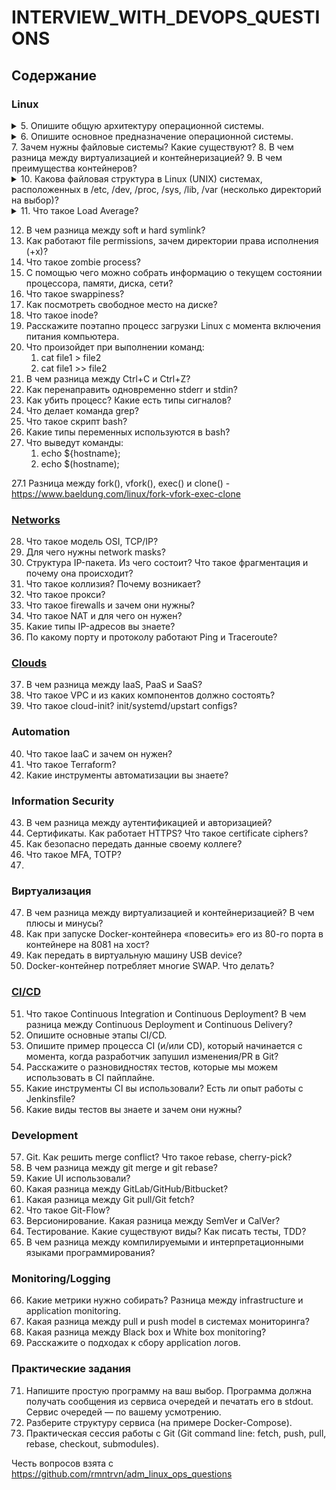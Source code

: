 # INTERVIEW_WITH_DEVOPS_QUESTIONS
## <a name='toc'>Содержание</a>
### Linux
<details><summary>5. Опишите общую архитектуру операционной системы.</summary>
	https://forum.huawei.com/enterprise/ru/%D1%87%D1%82%D0%BE-%D1%82%D0%B0%D0%BA%D0%BE%D0%B5-%D1%8F%D0%B4%D1%80%D0%BE-linux/thread/992979-100129
</details>
<details><summary>6. Опишите основное предназначение операционной системы.</summary>
Операционная система (ОС) – это комплекс программ, предназначенных для управления ресурсами компьютера и организации взаимодействия с пользователем. В зависимости от области использования, а также специфики процессов управления ресурсами компьютера, различают десктопные, мобильные и серверные системы.

</details>
7. Зачем нужны файловые системы? Какие существуют?
8. В чем разница между виртуализацией и контейнеризацией?
9. В чем преимущества контейнеров?
<details><summary>10. Какова файловая структура в Linux (UNIX) системах, расположенных в /etc, /dev, /proc, /sys, /lib, /var (несколько директорий на выбор)?</summary>
    / — root каталог. Содержит в себе всю иерархию системы;<br>
    /bin — здесь находятся двоичные исполняемые файлы. Основные общие команды, хранящиеся отдельно от других программ в системе (прим.: pwd, ls, cat, ps);<br>
    /boot — тут расположены файлы, используемые для загрузки системы (образ initrd, ядро vmlinuz);<br>
    /dev — в данной директории располагаются файлы устройств (драйверов). С помощью этих файлов можно взаимодействовать с устройствами. К примеру, если это жесткий диск, можно подключить его к файловой системе. В файл принтера же можно написать напрямую и отправить задание на печать;<br>
    /etc — в этой директории находятся файлы конфигураций программ. Эти файлы позволяют настраивать системы, сервисы, скрипты системных демонов;<br>
    /home — каталог, аналогичный каталогу Users в Windows. Содержит домашние каталоги учетных записей пользователей (кроме root). При создании нового пользователя здесь создается одноименный каталог с аналогичным именем и хранит личные файлы этого пользователя;<br>
    /lib — содержит системные библиотеки, с которыми работают программы и модули ядра;<br>
    /lost+found — содержит файлы, восстановленные после сбоя работы системы. Система проведет проверку после сбоя и найденные файлы можно будет посмотреть в данном каталоге;<br>
    /media — точка монтирования внешних носителей. Например, когда вы вставляете диск в дисковод, он будет автоматически смонтирован в директорию /media/cdrom;<br>
    /mnt — точка временного монтирования. Файловые системы подключаемых устройств обычно монтируются в этот каталог для временного использования;<br>
    /opt — тут расположены дополнительные (необязательные) приложения. Такие программы обычно не подчиняются принятой иерархии и хранят свои файлы в одном подкаталоге (бинарные, библиотеки, конфигурации);<br>
    /proc — содержит файлы, хранящие информацию о запущенных процессах и о состоянии ядра ОС;<br>
    /root — директория, которая содержит файлы и личные настройки суперпользователя;<br>
    /run — содержит файлы состояния приложений. Например, PID-файлы или UNIX-сокеты;<br>
    /sbin — аналогично /bin содержит бинарные файлы. Утилиты нужны для настройки и администрирования системы суперпользователем;<br>
    /srv — содержит файлы сервисов, предоставляемых сервером (прим. FTP или Apache HTTP);<br>
    /sys — содержит данные непосредственно о системе. Тут можно узнать информацию о ядре, драйверах и устройствах;<br>
    /tmp — содержит временные файлы. Данные файлы доступны всем пользователям на чтение и запись. Стоит отметить, что данный каталог очищается при перезагрузке;<br>
    /usr — содержит пользовательские приложения и утилиты второго уровня, используемые пользователями, а не системой. Содержимое доступно только для чтения (кроме root). Каталог имеет вторичную иерархию и похож на корневой;<br>
    /var — содержит переменные файлы. Имеет подкаталоги, отвечающие за отдельные переменные. Например, логи будут храниться в /var/log, кэш в /var/cache, очереди заданий в /var/spool/ и так далее.<br>
</details>
<details><summary>11. Что такое Load Average?</summary>
    Средняя загрузка - среднее значение загрузки системы за некоторый период времени, как правило, отображается в виде трёх значений, которые представляют собой усредненные величины за последние 1, 5 и 15 минут, чем ниже, тем лучше. В UNIX это среднее значение вычислительной работы, которую выполняет система.
    https://interface31.ru/tech_it/2016/06/linux-nachinayushhim-chto-takoe-load-average-i-kakuyu-informaciyu-on-neset.html
</details>

12. В чем разница между soft и hard symlink?
13. Как работают file permissions, зачем директории права исполнения (+x)?
14. Что такое zombie process?
15. С помощью чего можно собрать информацию о текущем состоянии процессора, памяти, диска, сети?
16. Что такое swappiness?
17. Как посмотреть свободное место на диске?
18. Что такое inode?
19. Расскажите поэтапно процесс загрузки Linux с момента включения питания компьютера.
20. Что произойдет при выполнении команд:
	1. cat file1 > file2
	2. cat file1 >> file2
21. В чем разница между Ctrl+C и Ctrl+Z?
22. Как перенаправить одновременно stderr и stdin?
23. Как убить процесс? Какие есть типы сигналов?
24. Что делает команда grep?
25. Что такое скрипт bash?
26. Какие типы переменных используются в bash?
27. Что выведут команды:
    1. echo ${hostname};
    2. echo $(hostname);

27.1 Разница между fork(), vfork(), exec() и clone() - https://www.baeldung.com/linux/fork-vfork-exec-clone

### [Networks](https://github.com/Andrey-Shatunov/INTERVIEW_WITH_DEVOPS_QUESTIONS/blob/main/Networks.md?target=_blank)
28. Что такое модель OSI, TCP/IP?
29. Для чего нужны network masks?
30. Структура IP-пакета. Из чего состоит? Что такое фрагментация и почему она происходит?
31. Что такое коллизия? Почему возникает?
32. Что такое прокси?
33. Что такое firewalls и зачем они нужны?
34. Что такое NAT и для чего он нужен?
35. Какие типы IP-адресов вы знаете?
36. По какому порту и протоколу работают Ping и Traceroute?

### [Clouds](#clouds_descriptions)
37. В чем разница между IaaS, PaaS и SaaS?
38. Что такое VPC и из каких компонентов должно состоять?
39. Что такое cloud-init? init/systemd/upstart configs?

### Automation
40. Что такое IaaC и зачем он нужен?
41. Что такое Terraform?
42. Какие инструменты автоматизации вы знаете?

### Information Security
43. В чем разница между аутентификацией и авторизацией?
44. Сертификаты. Как работает HTTPS? Что такое certificate ciphers?
45. Как безопасно передать данные своему коллеге?
46. ​​Что такое MFA, TOTP?
47. 
### Виртуализация
47. В чем разница между виртуализацией и контейнеризацией? В чем плюсы и минусы?
48. Как при запуске Docker-контейнера «повесить» его из 80-го порта в контейнере на 8081 на хост?
49. Как передать в виртуальную машину USB device?
50. Docker-контейнер потребляет многие SWAP. Что делать?

###  [CI/CD](https://github.com/Andrey-Shatunov/INTERVIEW_WITH_DEVOPS_QUESTIONS/blob/main/cicd.md)
51. Что такое Continuous Integration и Continuous Deployment? В чем разница между Continuous Deployment и Continuous Delivery?
52. Опишите основные этапы CI/CD.
53. Опишите пример процесса CI (и/или CD), который начинается с момента, когда разработчик запушил изменения/PR в Git?
54. Расскажите о разновидностях тестов, которые мы можем использовать в CI пайплайне.
55. Какие инструменты CI вы использовали? Есть ли опыт работы с Jenkinsfile?
56. Какие виды тестов вы знаете и зачем они нужны?

### Development
57. Git. Как решить merge conflict? Что такое rebase, cherry-pick?
58. В чем разница между git merge и git rebase?
59. Какие UI использовали?
60. Какая разница между GitLab/GitHub/Bitbucket?
61. Какая разница между Git pull/Git fetch?
62. Что такое Git-Flow?
63. Версионирование. Какая разница между SemVer и CalVer?
64. Тестирование. Какие существуют виды? Как писать тесты, TDD?
65. В чем разница между компилируемыми и интерпретационными языками программирования?

### Monitoring/Logging
66. Какие метрики нужно собирать? Разница между infrastructure и application monitoring.
67. Какая разница между pull и push model в системах мониторинга?
68. Какая разница между Black box и White box monitoring?
69. Расскажите о подходах к сбору application логов.

### Практические задания
71. Напишите простую программу на ваш выбор. Программа должна получать сообщения из сервиса очередей и печатать его в stdout. Сервис очередей — по вашему усмотрению.
72. Разберите структуру сервиса (на примере Docker-Compose).
73. Практическая сессия работы с Git (Git command line: fetch, push, pull, rebase, checkout, submodules).



Честь вопросов взята с https://github.com/rmntrvn/adm_linux_ops_questions

